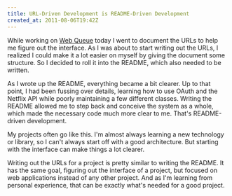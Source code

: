 ```yaml
---
title: URL-Driven Development is README-Driven Development
created_at: 2011-08-06T19:42Z
---
```

While working on [Web Queue][web_queue] today I went to document the URLs to
help me figure out the interface. As I was about to start writing out the URLs,
I realized I could make it a lot easier on myself by giving the document some
structure. So I decided to roll it into the README, which also needed to be
written.

As I wrote up the README, everything became a bit clearer. Up to that point, I
had been fussing over details, learning how to use OAuth and the Netflix API
while poorly maintaining a few different classes. Writing the README allowed me
to step back and conceive the system as a whole, which made the necessary code
much more clear to me. That's README-driven development.

My projects often go like this. I'm almost always learning a new technology or
library, so I can't always start off with a good architecture. But starting
with the interface can make things a lot clearer.

Writing out the URLs for a project is pretty similar to writing the README. It
has the same goal, figuring out the interface of a project, but focused on web
applications instead of any other project. And as I'm learning from personal
experience, that can be exactly what's needed for a good project.

[web_queue]: http://adamstegman.com/projects/web-queue.html
